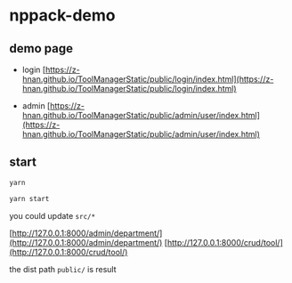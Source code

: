 # nppack-demo

## demo page

- login
[https://z-hnan.github.io/ToolManagerStatic/public/login/index.html](https://z-hnan.github.io/ToolManagerStatic/public/login/index.html)

- admin
[https://z-hnan.github.io/ToolManagerStatic/public/admin/user/index.html](https://z-hnan.github.io/ToolManagerStatic/public/admin/user/index.html)


## start

```bash
yarn

yarn start
```

you could update `src/*`


[http://127.0.0.1:8000/admin/department/](http://127.0.0.1:8000/admin/department/)
[http://127.0.0.1:8000/crud/tool/](http://127.0.0.1:8000/crud/tool/)

the dist path `public/` is result